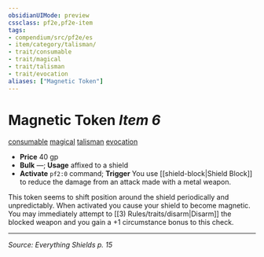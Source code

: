 ```yaml
---
obsidianUIMode: preview
cssclass: pf2e,pf2e-item
tags:
- compendium/src/pf2e/es
- item/category/talisman/
- trait/consumable
- trait/magical
- trait/talisman
- trait/evocation
aliases: ["Magnetic Token"]
---
```

# Magnetic Token *Item 6*  
[consumable](consumable.md)  [magical](magical.md)  [talisman](talisman.md)  [evocation](evocation.md)

- **Price** 40 gp
- **Bulk** —; **Usage** affixed to a shield
- **Activate** `pf2:0` command; **Trigger** You use [[shield-block|Shield Block]] to reduce the damage from an attack made with a metal weapon.

This token seems to shift position around the shield periodically and unpredictably. When activated you cause your shield to become magnetic. You may immediately attempt to [[3) Rules/traits/disarm|Disarm]] the blocked weapon and you gain a +1 circumstance bonus to this check.

---
*Source: Everything Shields p. 15*